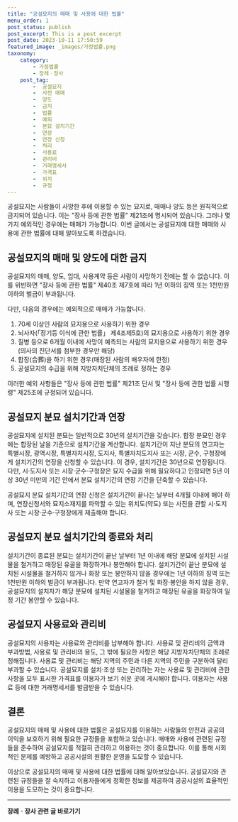 ```yaml
---
title: "공설묘지의 매매 및 사용에 대한 법률"
menu_order: 1
post_status: publish
post_excerpt: This is a post excerpt
post_date: 2023-10-11 17:50:59
featured_image: _images/가정법률.png
taxonomy:
    category:
        - 가정법률
        - 장례ㆍ장사
    post_tag:
        -  공설묘지
        -  사전 매매
        -  양도
        -  금지
        -  법률
        -  예외
        -  분묘 설치기간
        -  연장
        -  연장 신청
        -  처리
        -  사용료
        -  관리비
        -  거래명세서
        -  가격표
        -  위치
        -  규정
---
```




공설묘지는 사람들이 사망한 후에 이용할 수 있는 묘지로, 매매나 양도 등은 원칙적으로 금지되어 있습니다. 이는 "장사 등에 관한 법률" 제21조에 명시되어 있습니다. 그러나 몇 가지 예외적인 경우에는 매매가 가능합니다. 이번 글에서는 공설묘지에 대한 매매와 사용에 관한 법률에 대해 알아보도록 하겠습니다.

## 공설묘지의 매매 및 양도에 대한 금지

공설묘지의 매매, 양도, 임대, 사용계약 등은 사람이 사망하기 전에는 할 수 없습니다. 이를 위반하면 "장사 등에 관한 법률" 제40조 제7호에 따라 1년 이하의 징역 또는 1천만원 이하의 벌금이 부과됩니다.

다만, 다음의 경우에는 예외적으로 매매가 가능합니다.

1. 70세 이상인 사람의 묘지용으로 사용하기 위한 경우
2. 뇌사자(「장기등 이식에 관한 법률」 제4조제5호)의 묘지용으로 사용하기 위한 경우
3. 질병 등으로 6개월 이내에 사망이 예측되는 사람의 묘지용으로 사용하기 위한 경우(의사의 진단서를 첨부한 경우만 해당)
4. 합장(合葬)을 하기 위한 경우(매장된 사람의 배우자에 한정)
5. 공설묘지의 수급을 위해 지방자치단체의 조례로 정하는 경우

이러한 예외 사항들은 "장사 등에 관한 법률" 제21조 단서 및 "장사 등에 관한 법률 시행령" 제25조에 규정되어 있습니다.

## 공설묘지 분묘 설치기간과 연장

공설묘지에 설치된 분묘는 일반적으로 30년의 설치기간을 갖습니다. 합장 분묘인 경우에는 합장된 날을 기준으로 설치기간을 계산합니다. 설치기간이 지난 분묘의 연고자는 특별시장, 광역시장, 특별자치시장, 도지사, 특별자치도지사 또는 시장, 군수, 구청장에게 설치기간의 연장을 신청할 수 있습니다. 이 경우, 설치기간은 30년으로 연장됩니다. 다만, 시·도지사 또는 시장·군수·구청장은 묘지 수급을 위해 필요하다고 인정되면 5년 이상 30년 미만의 기간 안에서 분묘 설치기간의 연장 기간을 단축할 수 있습니다.

공설묘지 분묘 설치기간의 연장 신청은 설치기간이 끝나는 날부터 4개월 이내에 해야 하며, 연장신청서와 묘지소재지를 파악할 수 있는 위치도(약도) 또는 사진을 관할 시·도지사 또는 시장·군수·구청장에게 제출해야 합니다.

## 공설묘지 분묘 설치기간의 종료와 처리

설치기간이 종료된 분묘는 설치기간이 끝난 날부터 1년 이내에 해당 분묘에 설치된 시설물을 철거하고 매장된 유골을 화장하거나 봉안해야 합니다. 설치기간이 끝난 분묘에 설치된 시설물을 철거하지 않거나 화장 또는 봉안하지 않을 경우에는 1년 이하의 징역 또는 1천만원 이하의 벌금이 부과됩니다. 만약 연고자가 철거 및 화장·봉안을 하지 않을 경우, 공설묘지의 설치자가 해당 분묘에 설치된 시설물을 철거하고 매장된 유골을 화장하여 일정 기간 봉안할 수 있습니다.

## 공설묘지 사용료와 관리비

공설묘지의 사용자는 사용료와 관리비를 납부해야 합니다. 사용료 및 관리비의 금액과 부과방법, 사용료 및 관리비의 용도, 그 밖에 필요한 사항은 해당 지방자치단체의 조례로 정해집니다. 사용료 및 관리비는 해당 지역의 주민과 다른 지역의 주민을 구분하여 달리 부과할 수 있습니다. 공설묘지를 설치·조성 또는 관리하는 자는 사용료 및 관리비에 관한 사항을 모두 표시한 가격표를 이용자가 보기 쉬운 곳에 게시해야 합니다. 이용자는 사용료 등에 대한 거래명세서를 발급받을 수 있습니다.

## 결론

공설묘지의 매매 및 사용에 대한 법률은 공설묘지를 이용하는 사람들의 안전과 공공의 이익을 보호하기 위해 필요한 규정들을 포함하고 있습니다. 매매와 사용에 관련된 규정들을 준수하여 공설묘지를 적절히 관리하고 이용하는 것이 중요합니다. 이를 통해 사회적인 문제를 예방하고 공공시설의 원활한 운영을 도모할 수 있습니다.

이상으로 공설묘지의 매매 및 사용에 대한 법률에 대해 알아보았습니다. 공설묘지와 관련된 규정들을 잘 숙지하고 이용자들에게 정확한 정보를 제공하여 공공시설의 효율적인 이용을 도모하는 것이 중요합니다.

<!-- wp:separator -->
<hr class="wp-block-separator has-alpha-channel-opacity"/>
<!-- /wp:separator -->

<!-- wp:group {"backgroundColor":"base","layout":{"type":"constrained"}} -->
<div class="wp-block-group has-base-background-color has-background"><!-- wp:paragraph {"align":"center","fontSize":"large"} -->
<p class="has-text-align-center has-large-font-size"><strong>장례ㆍ장사 관련 글 바로가기</strong></p>
<!-- /wp:paragraph -->


<!-- wp:latest-posts
{"categories":[{"id":1553,"count":19,"description":"","link":"https://uknowlaw.com/category/%ec%9e%a5%eb%a1%80%e3%86%8d%ec%9e%a5%ec%82%ac/","name":"장례ㆍ장사","slug":"장례ㆍ장사","taxonomy":"category","parent":0,"meta":[],"_links":{"self":[{"href":"https://uknowlaw.com/wp-json/wp/v2/categories/1553"}],"collection":[{"href":"https://uknowlaw.com/wp-json/wp/v2/categories"}],"about":[{"href":"https://uknowlaw.com/wp-json/wp/v2/taxonomies/category"}],"wp:post_type":[{"href":"https://uknowlaw.com/wp-json/wp/v2/posts?categories=1553"}],"curies":[{"name":"wp","href":"https://api.w.org/{rel}","templated":true}]}}],"postsToShow":100,"excerptLength":28,"postLayout":"grid","columns":2,"featuredImageAlign":"left","featuredImageSizeSlug":"large","fontSize":"medium"} /--></div>
<!-- /wp:group -->